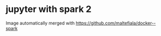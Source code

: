 jupyter with spark 2
====================

Image automatically merged with https://github.com/maltefiala/docker--spark